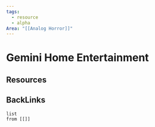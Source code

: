 ```yaml
---
tags:
  - resource
  - alpha
Area: "[[Analog Horror]]"
---
```


# Gemini Home Entertainment


## Resources


## BackLinks

```dataview
list
from [[]]
```

